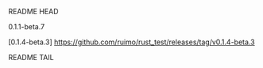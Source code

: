 README HEAD

0.1.1-beta.7

<!-- replace start -->
[0.1.4-beta.3] https://github.com/ruimo/rust_test/releases/tag/v0.1.4-beta.3
<!-- replace end -->

README TAIL
